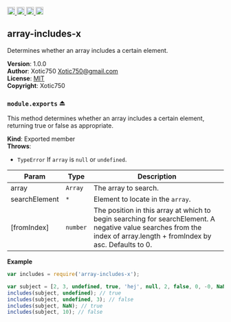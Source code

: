 <a href="https://travis-ci.org/Xotic750/array-includes-x"
   title="Travis status">
<img
   src="https://travis-ci.org/Xotic750/array-includes-x.svg?branch=master"
   alt="Travis status" height="18"/>
</a>
<a href="https://david-dm.org/Xotic750/array-includes-x"
   title="Dependency status">
<img src="https://david-dm.org/Xotic750/array-includes-x.svg"
   alt="Dependency status" height="18"/>
</a>
<a href="https://david-dm.org/Xotic750/array-includes-x#info=devDependencies"
   title="devDependency status">
<img src="https://david-dm.org/Xotic750/array-includes-x/dev-status.svg"
   alt="devDependency status" height="18"/>
</a>
<a href="https://badge.fury.io/js/array-includes-x" title="npm version">
<img src="https://badge.fury.io/js/array-includes-x.svg"
   alt="npm version" height="18"/>
</a>
<a name="module_array-includes-x"></a>

## array-includes-x
Determines whether an array includes a certain element.

**Version**: 1.0.0  
**Author**: Xotic750 <Xotic750@gmail.com>  
**License**: [MIT](&lt;https://opensource.org/licenses/MIT&gt;)  
**Copyright**: Xotic750  
<a name="exp_module_array-includes-x--module.exports"></a>

### `module.exports` ⏏
This method determines whether an array includes a certain element,
returning true or false as appropriate.

**Kind**: Exported member  
**Throws**:

- <code>TypeError</code> If `array` is `null` or `undefined`.


| Param | Type | Description |
| --- | --- | --- |
| array | <code>Array</code> | The array to search. |
| searchElement | <code>\*</code> | Element to locate in the `array`. |
| [fromIndex] | <code>number</code> | The position in this array at which to begin  searching for searchElement. A negative value searches from the index of  array.length + fromIndex by asc. Defaults to 0. |

**Example**  
```js
var includes = require('array-includes-x');

var subject = [2, 3, undefined, true, 'hej', null, 2, false, 0, -0, NaN];
includes(subject, undefined); // true
includes(subject, undefined, 3); // false
includes(subject, NaN); // true
includes(subject, 10); // false
```
